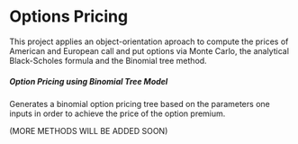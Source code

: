# Options Pricing
This project applies an object-orientation aproach to compute the prices of American and European call and put options via Monte Carlo, the analytical Black-Scholes formula and the Binomial tree method.

##### Option Pricing using Binomial Tree Model
Generates a binomial option pricing tree based on the parameters one inputs in order to achieve the price of the option premium. 

(MORE METHODS WILL BE ADDED SOON)
